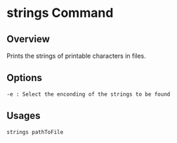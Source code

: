 # strings Command

## Overview

Prints the strings of printable characters in files.

## Options

	-e : Select the enconding of the strings to be found

## Usages

	strings pathToFile
